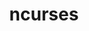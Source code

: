 ---
title: "ncurses"
layout: cache
categories: [package, develop]
meta: {"compilers": ["apple-clang@16.0.0", "cce@18.0.0", "gcc@10.2.1", "gcc@10.3.0", "gcc@10.5.0", "gcc@11.1.0", "gcc@11.4.0", "gcc@12.3.0", "gcc@12.4.0", "gcc@13.2.0", "gcc@13.3.0", "gcc@7.3.1", "gcc@7.5.0", "gcc@9.4.0", "intel-oneapi-compilers@2024.1.0", "intel-oneapi-compilers@2025.1.0"], "num_specs": 100, "num_specs_by_stack": {"aws-isc": 1, "aws-isc-aarch64": 1, "aws-pcluster-icelake": 3, "aws-pcluster-neoverse_v1": 4, "aws-pcluster-x86_64_v4": 19, "bootstrap-aarch64-darwin": 2, "bootstrap-x86_64-linux-gnu": 4, "build_systems": 4, "data-vis-sdk": 3, "developer-tools": 1, "developer-tools-aarch64-linux-gnu": 4, "developer-tools-darwin": 2, "developer-tools-manylinux2014": 1, "developer-tools-x86_64_v3-linux-gnu": 4, "e4s": 4, "e4s-cray-rhel": 3, "e4s-cray-sles": 1, "e4s-neoverse-v2": 4, "e4s-neoverse_v1": 1, "e4s-oneapi": 4, "e4s-power": 1, "e4s-rocm-external": 4, "gpu-tests": 3, "hep": 4, "ml-darwin-aarch64-mps": 2, "ml-linux-aarch64-cpu": 4, "ml-linux-aarch64-cuda": 4, "ml-linux-x86_64-cpu": 4, "ml-linux-x86_64-cuda": 4, "ml-linux-x86_64-rocm": 4, "radiuss": 4, "radiuss-aws": 4, "radiuss-aws-aarch64": 15, "root": 100, "tutorial": 8}, "oss": ["amzn2", "centos7", "rhel8", "sequoia", "sle_hpc15", "ubuntu18.04", "ubuntu20.04", "ubuntu22.04", "ubuntu24.04"], "platforms": ["darwin", "linux"], "stacks": ["aws-isc", "aws-isc-aarch64", "aws-pcluster-icelake", "aws-pcluster-neoverse_v1", "aws-pcluster-x86_64_v4", "bootstrap-aarch64-darwin", "bootstrap-x86_64-linux-gnu", "build_systems", "data-vis-sdk", "developer-tools", "developer-tools-aarch64-linux-gnu", "developer-tools-darwin", "developer-tools-manylinux2014", "developer-tools-x86_64_v3-linux-gnu", "e4s", "e4s-cray-rhel", "e4s-cray-sles", "e4s-neoverse-v2", "e4s-neoverse_v1", "e4s-oneapi", "e4s-power", "e4s-rocm-external", "gpu-tests", "hep", "ml-darwin-aarch64-mps", "ml-linux-aarch64-cpu", "ml-linux-aarch64-cuda", "ml-linux-x86_64-cpu", "ml-linux-x86_64-cuda", "ml-linux-x86_64-rocm", "radiuss", "radiuss-aws", "radiuss-aws-aarch64", "root", "tutorial"], "targets": ["aarch64", "neoverse_v1", "neoverse_v2", "ppc64le", "skylake_avx512", "x86_64", "x86_64_v3", "x86_64_v4"], "versions": ["6.3", "6.4", "6.5"]}
spec_details: [{"compiler": "gcc@7.3.1", "hash": "2q22dwq6dojdjbsyknygnez23j3dbwc6", "os": "amzn2", "platform": "linux", "size": "-", "stacks": ["aws-pcluster-icelake", "root"], "target": "x86_64_v3", "variants": ["abi=none", "build_system=autotools", "~symlinks", "+termlib"], "versions": ["6.4"]}, {"compiler": "gcc@12.3.0", "hash": "32ktizzxcnmng2lgyrvhol3xbl37pthc", "os": "ubuntu22.04", "platform": "linux", "size": "-", "stacks": ["root", "tutorial"], "target": "x86_64_v3", "variants": ["abi=none", "build_system=autotools", "patches:=7a351bc", "~symlinks", "+termlib"], "versions": ["6.5"]}, {"compiler": "gcc@7.5.0", "hash": "3jrvja6aqcme5flvn4tnzu3sbbmg3oa2", "os": "ubuntu18.04", "platform": "linux", "size": "-", "stacks": ["developer-tools", "root"], "target": "x86_64_v3", "variants": ["abi=none", "build_system=autotools", "patches:=7a351bc", "~symlinks", "+termlib"], "versions": ["6.5"]}, {"compiler": "intel-oneapi-compilers@2024.1.0", "hash": "3trexgemik45tn5d2iliwlfmeibzgfr6", "os": "amzn2", "platform": "linux", "size": "-", "stacks": ["aws-pcluster-x86_64_v4", "root"], "target": "x86_64_v4", "variants": ["abi=none", "build_system=autotools", "patches:=7a351bc", "~symlinks", "+termlib"], "versions": ["6.5"]}, {"compiler": "gcc@7.3.1", "hash": "4ewlr2axw2jptj3bnpk5v67lzs3665oa", "os": "amzn2", "platform": "linux", "size": "-", "stacks": ["aws-isc", "root"], "target": "x86_64_v3", "variants": ["abi=none", "build_system=autotools", "patches:=7a351bc", "~symlinks", "+termlib"], "versions": ["6.5"]}, {"compiler": "gcc@7.3.1", "hash": "4pubrswfnupo57y2wgrkhdmi2wipzsuk", "os": "amzn2", "platform": "linux", "size": "-", "stacks": ["radiuss-aws-aarch64", "root"], "target": "aarch64", "variants": ["abi=none", "build_system=autotools", "patches:=7a351bc", "~symlinks", "+termlib"], "versions": ["6.5"]}, {"compiler": "gcc@12.4.0", "hash": "4q4un6fxra7yk6mqz5dppicmqfqy42vy", "os": "amzn2", "platform": "linux", "size": "-", "stacks": ["aws-pcluster-neoverse_v1", "root"], "target": "neoverse_v1", "variants": ["abi=none", "build_system=autotools", "patches:=7a351bc", "~symlinks", "+termlib"], "versions": ["6.5"]}, {"compiler": "gcc@12.3.0", "hash": "5qozelptorktoyuvyp2y6q2dhmlb5xiw", "os": "ubuntu22.04", "platform": "linux", "size": "-", "stacks": ["root", "tutorial"], "target": "x86_64_v3", "variants": ["abi=none", "build_system=autotools", "patches:=7a351bc", "~symlinks", "+termlib"], "versions": ["6.5"]}, {"compiler": "intel-oneapi-compilers@2024.1.0", "hash": "5so4mwuw3pxpc5xbrrmfhqfy2m2sgr4a", "os": "amzn2", "platform": "linux", "size": "-", "stacks": ["aws-pcluster-x86_64_v4", "root"], "target": "x86_64_v3", "variants": ["abi=none", "build_system=autotools", "patches:=7a351bc", "~symlinks", "+termlib"], "versions": ["6.5"]}, {"compiler": "gcc@12.4.0", "hash": "653crbswbabzvqzsgqgirwzwk5bykisj", "os": "amzn2", "platform": "linux", "size": "-", "stacks": ["aws-pcluster-neoverse_v1", "root"], "target": "neoverse_v1", "variants": ["abi=none", "build_system=autotools", "patches:=7a351bc", "~symlinks", "+termlib"], "versions": ["6.5"]}, {"compiler": "gcc@13.2.0", "hash": "6dk7u64s6wl62imtaj4h4stw46zdm6vg", "os": "ubuntu24.04", "platform": "linux", "size": "-", "stacks": ["ml-linux-aarch64-cpu", "ml-linux-aarch64-cuda", "root"], "target": "aarch64", "variants": ["abi=none", "build_system=autotools", "patches:=7a351bc", "~symlinks", "+termlib"], "versions": ["6.5"]}, {"compiler": "intel-oneapi-compilers@2024.1.0", "hash": "6fl2yezop2g4dae2d3b2tnbgq2azmxw7", "os": "amzn2", "platform": "linux", "size": "-", "stacks": ["aws-pcluster-x86_64_v4", "root"], "target": "x86_64_v4", "variants": ["abi=none", "build_system=autotools", "patches:=7a351bc", "~symlinks", "+termlib"], "versions": ["6.5"]}, {"compiler": "cce@18.0.0", "hash": "6gpve7vngdey6fos5svjm2clakcusq2s", "os": "rhel8", "platform": "linux", "size": "-", "stacks": ["e4s-cray-rhel", "root"], "target": "x86_64_v3", "variants": ["abi=none", "build_system=autotools", "patches:=7a351bc", "~symlinks", "+termlib"], "versions": ["6.5"]}, {"compiler": "gcc@7.5.0", "hash": "6hg4xb67tbl4m72a5e7r7mmxt43waonk", "os": "ubuntu18.04", "platform": "linux", "size": "-", "stacks": ["build_systems", "radiuss", "root"], "target": "x86_64_v3", "variants": ["abi=none", "build_system=autotools", "patches:=7a351bc", "~symlinks", "+termlib"], "versions": ["6.5"]}, {"compiler": "gcc@13.2.0", "hash": "6s4mweukm7r4aydpq635pijxz4ef2s7t", "os": "ubuntu24.04", "platform": "linux", "size": "-", "stacks": ["ml-linux-aarch64-cpu", "ml-linux-aarch64-cuda", "root"], "target": "aarch64", "variants": ["abi=none", "build_system=autotools", "patches:=7a351bc", "~symlinks", "+termlib"], "versions": ["6.5"]}, {"compiler": "intel-oneapi-compilers@2024.1.0", "hash": "6y4jz3y4bwreksxlugdppu7konpve55h", "os": "amzn2", "platform": "linux", "size": "-", "stacks": ["aws-pcluster-x86_64_v4", "root"], "target": "x86_64_v3", "variants": ["abi=none", "build_system=autotools", "patches:=7a351bc", "~symlinks", "+termlib"], "versions": ["6.5"]}, {"compiler": "gcc@13.3.0", "hash": "6zsw374l4ay6rsbib32jynufhzcaohod", "os": "rhel8", "platform": "linux", "size": "-", "stacks": ["developer-tools-aarch64-linux-gnu", "root"], "target": "aarch64", "variants": ["abi=none", "build_system=autotools", "patches:=7a351bc", "~symlinks", "+termlib"], "versions": ["6.5"]}, {"compiler": "gcc@11.4.0", "hash": "743wq2ukygganzmxb57todww562laahd", "os": "ubuntu22.04", "platform": "linux", "size": "-", "stacks": ["e4s-neoverse-v2", "root"], "target": "neoverse_v2", "variants": ["abi=none", "build_system=autotools", "patches:=7a351bc", "~symlinks", "+termlib"], "versions": ["6.5"]}, {"compiler": "intel-oneapi-compilers@2024.1.0", "hash": "75axrplnah6cn4kqutriz7tm2fwezayi", "os": "amzn2", "platform": "linux", "size": "-", "stacks": ["aws-pcluster-x86_64_v4", "root"], "target": "x86_64_v3", "variants": ["abi=none", "build_system=autotools", "patches:=7a351bc", "~symlinks", "+termlib"], "versions": ["6.5"]}, {"compiler": "intel-oneapi-compilers@2024.1.0", "hash": "7bie2crwasrufoto44a37ucuoy3v4spc", "os": "amzn2", "platform": "linux", "size": "-", "stacks": ["aws-pcluster-x86_64_v4", "root"], "target": "x86_64_v3", "variants": ["abi=none", "build_system=autotools", "patches:=7a351bc", "~symlinks", "+termlib"], "versions": ["6.5"]}, {"compiler": "gcc@11.1.0", "hash": "7fpqn6yaforwlms7y5vifhx7ud5wz3kz", "os": "ubuntu20.04", "platform": "linux", "size": "-", "stacks": ["gpu-tests", "root"], "target": "x86_64_v3", "variants": ["abi=none", "build_system=autotools", "~symlinks", "+termlib"], "versions": ["6.4"]}, {"compiler": "gcc@11.4.0", "hash": "7luukfmkbyqtghy7lpahaca3vaemktoz", "os": "ubuntu22.04", "platform": "linux", "size": "-", "stacks": ["e4s-neoverse_v1", "root"], "target": "neoverse_v1", "variants": ["abi=none", "build_system=autotools", "patches:=7a351bc", "~symlinks", "+termlib"], "versions": ["6.5"]}, {"compiler": "cce@18.0.0", "hash": "a6wh5e3t5jlltwt3razkf5i3s5vw4jsj", "os": "rhel8", "platform": "linux", "size": "-", "stacks": ["e4s-cray-rhel", "root"], "target": "x86_64_v3", "variants": ["abi=none", "build_system=autotools", "patches:=7a351bc", "~symlinks", "+termlib"], "versions": ["6.5"]}, {"compiler": "gcc@11.1.0", "hash": "ae6idgpkdonvqncopes6guocgptbyg7l", "os": "ubuntu20.04", "platform": "linux", "size": "-", "stacks": ["gpu-tests", "root"], "target": "x86_64_v3", "variants": ["abi=none", "build_system=autotools", "~symlinks", "+termlib"], "versions": ["6.4"]}, {"compiler": "gcc@7.5.0", "hash": "aezf3knwqg7rrhjl622e6dusk7necpbn", "os": "ubuntu18.04", "platform": "linux", "size": "-", "stacks": ["root"], "target": "x86_64", "variants": ["abi=none", "build_system=autotools", "patches:=7a351bc", "~symlinks", "+termlib"], "versions": ["6.5"]}, {"compiler": "cce@18.0.0", "hash": "am7y6yxautprkg37p24cqpvrjuaw7xdr", "os": "rhel8", "platform": "linux", "size": "-", "stacks": ["e4s-cray-rhel", "root"], "target": "x86_64_v3", "variants": ["abi=none", "build_system=autotools", "patches:=7a351bc", "~symlinks", "+termlib"], "versions": ["6.5"]}, {"compiler": "gcc@11.1.0", "hash": "avzqoykkl3igfuuzlu3p77dwxshakpzs", "os": "ubuntu20.04", "platform": "linux", "size": "-", "stacks": ["data-vis-sdk", "root"], "target": "x86_64_v3", "variants": ["abi=none", "build_system=autotools", "patches:=7a351bc", "~symlinks", "+termlib"], "versions": ["6.5"]}, {"compiler": "gcc@7.3.1", "hash": "b4f57y2qpvimz2qc562gummpac5pd4d2", "os": "amzn2", "platform": "linux", "size": "-", "stacks": ["radiuss-aws-aarch64", "root"], "target": "neoverse_v2", "variants": ["abi=none", "build_system=autotools", "patches:=7a351bc", "~symlinks", "+termlib"], "versions": ["6.5"]}, {"compiler": "gcc@11.4.0", "hash": "baofxs37gssmensjf3rx5mgc6pywyusc", "os": "ubuntu22.04", "platform": "linux", "size": "-", "stacks": ["e4s", "e4s-rocm-external", "hep", "root", "tutorial"], "target": "x86_64_v3", "variants": ["abi=none", "build_system=autotools", "patches:=7a351bc", "~symlinks", "+termlib"], "versions": ["6.5"]}, {"compiler": "gcc@7.3.1", "hash": "bdntmfioclboqhwuq7qx5gyv2wlqummj", "os": "amzn2", "platform": "linux", "size": "-", "stacks": ["radiuss-aws-aarch64", "root"], "target": "aarch64", "variants": ["abi=none", "build_system=autotools", "patches:=7a351bc", "~symlinks", "+termlib"], "versions": ["6.5"]}, {"compiler": "gcc@13.2.0", "hash": "bh6w22qaubkz4lfpwq6o2hocm6q3rfwx", "os": "ubuntu24.04", "platform": "linux", "size": "-", "stacks": ["bootstrap-x86_64-linux-gnu", "ml-linux-x86_64-cpu", "ml-linux-x86_64-cuda", "ml-linux-x86_64-rocm", "root"], "target": "x86_64_v3", "variants": ["abi=none", "build_system=autotools", "patches:=7a351bc", "~symlinks", "+termlib"], "versions": ["6.5"]}, {"compiler": "gcc@11.4.0", "hash": "bpjw6e4zk6g6l5ezakf3jyf72nvpvscz", "os": "ubuntu22.04", "platform": "linux", "size": "-", "stacks": ["e4s-neoverse-v2", "root"], "target": "neoverse_v2", "variants": ["abi=none", "build_system=autotools", "patches:=7a351bc", "~symlinks", "+termlib"], "versions": ["6.5"]}, {"compiler": "intel-oneapi-compilers@2024.1.0", "hash": "c2ugauul3qz557na5f4nvts73nmdrjgl", "os": "amzn2", "platform": "linux", "size": "-", "stacks": ["aws-pcluster-x86_64_v4", "root"], "target": "x86_64_v3", "variants": ["abi=none", "build_system=autotools", "patches:=7a351bc", "~symlinks", "+termlib"], "versions": ["6.5"]}, {"compiler": "gcc@7.3.1", "hash": "co77zqivnj4vhf2fjukta3g6hjdukz5q", "os": "amzn2", "platform": "linux", "size": "-", "stacks": ["radiuss-aws-aarch64", "root"], "target": "aarch64", "variants": ["abi=none", "build_system=autotools", "patches:=7a351bc", "~symlinks", "+termlib"], "versions": ["6.5"]}, {"compiler": "gcc@7.3.1", "hash": "cs5ydite3ul5hv6x572zaxv5qmmzq75d", "os": "amzn2", "platform": "linux", "size": "-", "stacks": ["radiuss-aws-aarch64", "root"], "target": "aarch64", "variants": ["abi=none", "build_system=autotools", "patches:=7a351bc", "~symlinks", "+termlib"], "versions": ["6.5"]}, {"compiler": "intel-oneapi-compilers@2024.1.0", "hash": "cvvwzvctjca76uwvc5zgw3kcuxx32k3h", "os": "amzn2", "platform": "linux", "size": "-", "stacks": ["aws-pcluster-x86_64_v4", "root"], "target": "x86_64_v4", "variants": ["abi=none", "build_system=autotools", "patches:=7a351bc", "~symlinks", "+termlib"], "versions": ["6.5"]}, {"compiler": "intel-oneapi-compilers@2024.1.0", "hash": "czcrlbbyygnldm4bxos6nz3a4ynekxph", "os": "amzn2", "platform": "linux", "size": "-", "stacks": ["aws-pcluster-x86_64_v4", "root"], "target": "x86_64_v4", "variants": ["abi=none", "build_system=autotools", "patches:=7a351bc", "~symlinks", "+termlib"], "versions": ["6.5"]}, {"compiler": "gcc@7.3.1", "hash": "d3yq7i7vyiz5viise7mr6sg5vuv2kd6s", "os": "amzn2", "platform": "linux", "size": "-", "stacks": ["radiuss-aws", "root"], "target": "x86_64_v3", "variants": ["abi=none", "build_system=autotools", "patches:=7a351bc", "~symlinks", "+termlib"], "versions": ["6.5"]}, {"compiler": "gcc@7.3.1", "hash": "dak62gsb7cwkd7uttp5n4rtfmvty64cd", "os": "amzn2", "platform": "linux", "size": "-", "stacks": ["radiuss-aws-aarch64", "root"], "target": "neoverse_v2", "variants": ["abi=none", "build_system=autotools", "patches:=7a351bc", "~symlinks", "+termlib"], "versions": ["6.5"]}, {"compiler": "intel-oneapi-compilers@2025.1.0", "hash": "ddepqko4ugfj7utshei5cupvfqpndmdf", "os": "ubuntu22.04", "platform": "linux", "size": "-", "stacks": ["e4s-oneapi", "root"], "target": "x86_64_v3", "variants": ["abi=none", "build_system=autotools", "patches:=7a351bc", "~symlinks", "+termlib"], "versions": ["6.5"]}, {"compiler": "intel-oneapi-compilers@2024.1.0", "hash": "dsb7wxmkrhxexiillt42rg253mqm6jpw", "os": "amzn2", "platform": "linux", "size": "-", "stacks": ["aws-pcluster-x86_64_v4", "root"], "target": "x86_64_v3", "variants": ["abi=none", "build_system=autotools", "patches:=7a351bc", "~symlinks", "+termlib"], "versions": ["6.5"]}, {"compiler": "intel-oneapi-compilers@2024.1.0", "hash": "dv23daxtcagzki5e7tvtspmrg2ahasol", "os": "amzn2", "platform": "linux", "size": "-", "stacks": ["aws-pcluster-x86_64_v4", "root"], "target": "x86_64_v3", "variants": ["abi=none", "build_system=autotools", "patches:=7a351bc", "~symlinks", "+termlib"], "versions": ["6.5"]}, {"compiler": "gcc@13.2.0", "hash": "e3pudx5ewfivxwthcakf4v5dgsabkwoq", "os": "ubuntu24.04", "platform": "linux", "size": "-", "stacks": ["bootstrap-x86_64-linux-gnu", "ml-linux-x86_64-cpu", "ml-linux-x86_64-cuda", "ml-linux-x86_64-rocm", "root"], "target": "x86_64_v3", "variants": ["abi=none", "build_system=autotools", "patches:=7a351bc", "~symlinks", "+termlib"], "versions": ["6.5"]}, {"compiler": "gcc@10.5.0", "hash": "emtll7k5gejbe4av256ualrnnsa5kcjq", "os": "centos7", "platform": "linux", "size": "-", "stacks": ["developer-tools-x86_64_v3-linux-gnu", "root"], "target": "x86_64_v3", "variants": ["abi=none", "build_system=autotools", "patches:=7a351bc", "~symlinks", "+termlib"], "versions": ["6.5"]}, {"compiler": "gcc@10.5.0", "hash": "ennlxjavmtjv3ty23l4idcy7wlg3wjs4", "os": "centos7", "platform": "linux", "size": "-", "stacks": ["developer-tools-x86_64_v3-linux-gnu", "root"], "target": "x86_64_v3", "variants": ["abi=none", "build_system=autotools", "patches:=7a351bc", "~symlinks", "+termlib"], "versions": ["6.5"]}, {"compiler": "intel-oneapi-compilers@2024.1.0", "hash": "etkurf4mixq3epf23wn5rz62quyyicss", "os": "amzn2", "platform": "linux", "size": "-", "stacks": ["aws-pcluster-x86_64_v4", "root"], "target": "x86_64_v3", "variants": ["abi=none", "build_system=autotools", "patches:=7a351bc", "~symlinks", "+termlib"], "versions": ["6.5"]}, {"compiler": "gcc@7.3.1", "hash": "fg7xgesjvnzjz7dk7x4c7mp3hofodonh", "os": "amzn2", "platform": "linux", "size": "-", "stacks": ["aws-isc-aarch64", "root"], "target": "aarch64", "variants": ["abi=none", "build_system=autotools", "patches:=7a351bc", "~symlinks", "+termlib"], "versions": ["6.5"]}, {"compiler": "gcc@7.5.0", "hash": "fu5345etjpenye4ghqrpvxeycsikcgjn", "os": "ubuntu18.04", "platform": "linux", "size": "-", "stacks": ["build_systems", "radiuss", "root"], "target": "x86_64_v3", "variants": ["abi=none", "build_system=autotools", "patches:=7a351bc", "~symlinks", "+termlib"], "versions": ["6.5"]}, {"compiler": "gcc@13.2.0", "hash": "gtr6kvrwxooqteokdoboz247ddhgf2oo", "os": "ubuntu24.04", "platform": "linux", "size": "-", "stacks": ["ml-linux-aarch64-cpu", "ml-linux-aarch64-cuda", "root"], "target": "aarch64", "variants": ["abi=none", "build_system=autotools", "patches:=7a351bc", "~symlinks", "+termlib"], "versions": ["6.5"]}, {"compiler": "intel-oneapi-compilers@2025.1.0", "hash": "gwm6o5za2stjqijpjicdo4lvrqiibxtt", "os": "ubuntu22.04", "platform": "linux", "size": "-", "stacks": ["e4s-oneapi", "root"], "target": "x86_64_v3", "variants": ["abi=none", "build_system=autotools", "patches:=7a351bc", "~symlinks", "+termlib"], "versions": ["6.5"]}, {"compiler": "gcc@7.3.1", "hash": "hcovla4p53famlfpfxuiprrdu23uakzt", "os": "amzn2", "platform": "linux", "size": "-", "stacks": ["radiuss-aws", "root"], "target": "x86_64_v3", "variants": ["abi=none", "build_system=autotools", "patches:=7a351bc", "~symlinks", "+termlib"], "versions": ["6.5"]}, {"compiler": "intel-oneapi-compilers@2024.1.0", "hash": "hfzrtmfz66nmm75zizdzvhlyhw6czfrc", "os": "amzn2", "platform": "linux", "size": "-", "stacks": ["aws-pcluster-x86_64_v4", "root"], "target": "x86_64_v4", "variants": ["abi=none", "build_system=autotools", "patches:=7a351bc", "~symlinks", "+termlib"], "versions": ["6.5"]}, {"compiler": "gcc@10.5.0", "hash": "hhk4zyeqaa5ecd5chy4prmzn6gcf6ri3", "os": "centos7", "platform": "linux", "size": "-", "stacks": ["developer-tools-x86_64_v3-linux-gnu", "root"], "target": "x86_64_v3", "variants": ["abi=none", "build_system=autotools", "patches:=7a351bc", "~symlinks", "+termlib"], "versions": ["6.5"]}, {"compiler": "gcc@13.3.0", "hash": "hhzawhjmhs2bmp6lmynqkafmmxvvrpqs", "os": "rhel8", "platform": "linux", "size": "-", "stacks": ["developer-tools-aarch64-linux-gnu", "root"], "target": "aarch64", "variants": ["abi=none", "build_system=autotools", "patches:=7a351bc", "~symlinks", "+termlib"], "versions": ["6.5"]}, {"compiler": "gcc@13.3.0", "hash": "himb5jv25kgei2tb3gknip5yyyh3gbo4", "os": "rhel8", "platform": "linux", "size": "-", "stacks": ["developer-tools-aarch64-linux-gnu", "root"], "target": "aarch64", "variants": ["abi=none", "build_system=autotools", "patches:=7a351bc", "~symlinks", "+termlib"], "versions": ["6.5"]}, {"compiler": "gcc@12.3.0", "hash": "iegkvcvmg3d5c6ugbpjo5wmczhgyouhf", "os": "ubuntu22.04", "platform": "linux", "size": "-", "stacks": ["root", "tutorial"], "target": "x86_64_v3", "variants": ["abi=none", "build_system=autotools", "patches:=7a351bc", "~symlinks", "+termlib"], "versions": ["6.5"]}, {"compiler": "intel-oneapi-compilers@2024.1.0", "hash": "iq4fl2vx5ubf4j57nb7jzw2bk4hvf62k", "os": "amzn2", "platform": "linux", "size": "-", "stacks": ["aws-pcluster-x86_64_v4", "root"], "target": "x86_64_v4", "variants": ["abi=none", "build_system=autotools", "patches:=7a351bc", "~symlinks", "+termlib"], "versions": ["6.5"]}, {"compiler": "gcc@12.4.0", "hash": "jnqhqrth4mwinjsg75dn74g7sdhvxi7b", "os": "amzn2", "platform": "linux", "size": "-", "stacks": ["aws-pcluster-neoverse_v1", "root"], "target": "neoverse_v1", "variants": ["abi=none", "build_system=autotools", "patches:=7a351bc", "~symlinks", "+termlib"], "versions": ["6.5"]}, {"compiler": "gcc@7.5.0", "hash": "jspx4ivivbzxsph6fvbh54ghtdqti7va", "os": "ubuntu18.04", "platform": "linux", "size": "-", "stacks": ["build_systems", "radiuss", "root"], "target": "x86_64_v3", "variants": ["abi=none", "build_system=autotools", "patches:=7a351bc", "~symlinks", "+termlib"], "versions": ["6.5"]}, {"compiler": "intel-oneapi-compilers@2024.1.0", "hash": "ju6oste65evvmt3p3fcymz2ollox3zyz", "os": "amzn2", "platform": "linux", "size": "-", "stacks": ["aws-pcluster-x86_64_v4", "root"], "target": "x86_64_v4", "variants": ["abi=none", "build_system=autotools", "patches:=7a351bc", "~symlinks", "+termlib"], "versions": ["6.5"]}, {"compiler": "gcc@7.3.1", "hash": "kgq7cfqklyp4mlbwcv2c2xbwde5xkxrt", "os": "amzn2", "platform": "linux", "size": "-", "stacks": ["radiuss-aws-aarch64", "root"], "target": "aarch64", "variants": ["abi=none", "build_system=autotools", "patches:=7a351bc", "~symlinks", "+termlib"], "versions": ["6.5"]}, {"compiler": "gcc@7.3.1", "hash": "kjcktyxuzznvs22r5podbbngdin7einf", "os": "amzn2", "platform": "linux", "size": "-", "stacks": ["aws-pcluster-icelake", "root"], "target": "x86_64_v3", "variants": ["abi=none", "build_system=autotools", "~symlinks", "+termlib"], "versions": ["6.4"]}, {"compiler": "gcc@7.3.1", "hash": "kkpaey44ujfx2zyftn46proysz4yg5up", "os": "amzn2", "platform": "linux", "size": "-", "stacks": ["radiuss-aws-aarch64", "root"], "target": "aarch64", "variants": ["abi=none", "build_system=autotools", "patches:=7a351bc", "~symlinks", "+termlib"], "versions": ["6.5"]}, {"compiler": "gcc@11.4.0", "hash": "lg6agvtfojmwvjmixaiabw7jcstcvold", "os": "ubuntu22.04", "platform": "linux", "size": "-", "stacks": ["e4s", "e4s-rocm-external", "hep", "root", "tutorial"], "target": "x86_64_v3", "variants": ["abi=none", "build_system=autotools", "patches:=7a351bc", "~symlinks", "+termlib"], "versions": ["6.5"]}, {"compiler": "gcc@9.4.0", "hash": "lhwclglbnrmsvl6hzsn6v2wqe2mm42ol", "os": "ubuntu20.04", "platform": "linux", "size": "-", "stacks": ["e4s-power", "root"], "target": "ppc64le", "variants": ["abi=none", "build_system=autotools", "patches:=7a351bc", "~symlinks", "+termlib"], "versions": ["6.3"]}, {"compiler": "intel-oneapi-compilers@2024.1.0", "hash": "lr2gqg5mxqzevfgh5umcrs3qn35ccmnh", "os": "amzn2", "platform": "linux", "size": "-", "stacks": ["aws-pcluster-x86_64_v4", "root"], "target": "x86_64_v3", "variants": ["abi=none", "build_system=autotools", "patches:=7a351bc", "~symlinks", "+termlib"], "versions": ["6.5"]}, {"compiler": "gcc@11.4.0", "hash": "mkqb3xjc5yjp7ex2cyipdpp7lgmlnwat", "os": "ubuntu22.04", "platform": "linux", "size": "-", "stacks": ["e4s-neoverse-v2", "root"], "target": "neoverse_v2", "variants": ["abi=none", "build_system=autotools", "patches:=7a351bc", "~symlinks", "+termlib"], "versions": ["6.5"]}, {"compiler": "gcc@7.3.1", "hash": "mmfjucgfijpx2s2blpegigezrehlxu3a", "os": "amzn2", "platform": "linux", "size": "-", "stacks": ["radiuss-aws-aarch64", "root"], "target": "aarch64", "variants": ["abi=none", "build_system=autotools", "patches:=7a351bc", "~symlinks", "+termlib"], "versions": ["6.5"]}, {"compiler": "gcc@7.3.1", "hash": "n4avuftyb6d3asafeqdc7gmwy3l57lqq", "os": "amzn2", "platform": "linux", "size": "-", "stacks": ["aws-pcluster-icelake", "root"], "target": "skylake_avx512", "variants": ["abi=none", "build_system=autotools", "~symlinks", "+termlib"], "versions": ["6.4"]}, {"compiler": "apple-clang@16.0.0", "hash": "netzyqz7emhfef6m454q75we7muugtts", "os": "sequoia", "platform": "darwin", "size": "-", "stacks": ["bootstrap-aarch64-darwin", "developer-tools-darwin", "ml-darwin-aarch64-mps", "root"], "target": "aarch64", "variants": ["abi=none", "build_system=autotools", "patches:=7a351bc", "~symlinks", "+termlib"], "versions": ["6.5"]}, {"compiler": "gcc@7.3.1", "hash": "ontcjusf6ll6s4fhnvtumicoykclgcty", "os": "amzn2", "platform": "linux", "size": "-", "stacks": ["radiuss-aws-aarch64", "root"], "target": "aarch64", "variants": ["abi=none", "build_system=autotools", "patches:=7a351bc", "~symlinks", "+termlib"], "versions": ["6.5"]}, {"compiler": "intel-oneapi-compilers@2024.1.0", "hash": "ow7iylsntwjca7oo63f5po6gfrhmvzlr", "os": "amzn2", "platform": "linux", "size": "-", "stacks": ["aws-pcluster-x86_64_v4", "root"], "target": "x86_64_v4", "variants": ["abi=none", "build_system=autotools", "patches:=7a351bc", "~symlinks", "+termlib"], "versions": ["6.5"]}, {"compiler": "gcc@7.3.1", "hash": "pcudrhvsjwez4gcbnxyxcc3c3pb3xekf", "os": "amzn2", "platform": "linux", "size": "-", "stacks": ["radiuss-aws-aarch64", "root"], "target": "aarch64", "variants": ["abi=none", "build_system=autotools", "patches:=7a351bc", "~symlinks", "+termlib"], "versions": ["6.5"]}, {"compiler": "gcc@12.3.0", "hash": "qsqgo43mok4jahii3265zggnjkcr3lov", "os": "ubuntu22.04", "platform": "linux", "size": "-", "stacks": ["root", "tutorial"], "target": "x86_64_v3", "variants": ["abi=none", "build_system=autotools", "patches:=7a351bc", "~symlinks", "+termlib"], "versions": ["6.5"]}, {"compiler": "gcc@7.3.1", "hash": "r6ucr7ysjzhhna3gocnnzgpspjljv7ia", "os": "amzn2", "platform": "linux", "size": "-", "stacks": ["radiuss-aws-aarch64", "root"], "target": "aarch64", "variants": ["abi=none", "build_system=autotools", "patches:=7a351bc", "~symlinks", "+termlib"], "versions": ["6.5"]}, {"compiler": "gcc@7.3.1", "hash": "rd4odxlkidaacrlwtrbu7b5oeumypzar", "os": "amzn2", "platform": "linux", "size": "-", "stacks": ["radiuss-aws", "root"], "target": "x86_64_v3", "variants": ["abi=none", "build_system=autotools", "patches:=7a351bc", "~symlinks", "+termlib"], "versions": ["6.5"]}, {"compiler": "gcc@7.3.1", "hash": "rfnwly6uual4qk4ezt5gcxi3weob5exw", "os": "amzn2", "platform": "linux", "size": "-", "stacks": ["radiuss-aws-aarch64", "root"], "target": "neoverse_v2", "variants": ["abi=none", "build_system=autotools", "patches:=7a351bc", "~symlinks", "+termlib"], "versions": ["6.5"]}, {"compiler": "gcc@7.5.0", "hash": "rk3bsalafvyuncqlqfxxbchhh2rumusg", "os": "ubuntu18.04", "platform": "linux", "size": "-", "stacks": ["build_systems", "radiuss", "root"], "target": "x86_64_v3", "variants": ["abi=none", "build_system=autotools", "patches:=7a351bc", "~symlinks", "+termlib"], "versions": ["6.5"]}, {"compiler": "gcc@11.4.0", "hash": "rmr5ulcnxkyp2asixaq472xzfxsb6g3u", "os": "ubuntu22.04", "platform": "linux", "size": "-", "stacks": ["e4s", "e4s-rocm-external", "hep", "root", "tutorial"], "target": "x86_64_v3", "variants": ["abi=none", "build_system=autotools", "patches:=7a351bc", "~symlinks", "+termlib"], "versions": ["6.5"]}, {"compiler": "gcc@13.2.0", "hash": "rxgk4ehvmy74xjv3kmzvcmofc7kfokbq", "os": "ubuntu24.04", "platform": "linux", "size": "-", "stacks": ["bootstrap-x86_64-linux-gnu", "ml-linux-x86_64-cpu", "ml-linux-x86_64-cuda", "ml-linux-x86_64-rocm", "root"], "target": "x86_64_v3", "variants": ["abi=none", "build_system=autotools", "patches:=7a351bc", "~symlinks", "+termlib"], "versions": ["6.5"]}, {"compiler": "gcc@11.1.0", "hash": "rxrjcui7mnk45hlx46xnkfwa55aumwpv", "os": "ubuntu20.04", "platform": "linux", "size": "-", "stacks": ["data-vis-sdk", "root"], "target": "x86_64_v3", "variants": ["abi=none", "build_system=autotools", "patches:=7a351bc", "~symlinks", "+termlib"], "versions": ["6.5"]}, {"compiler": "gcc@11.1.0", "hash": "siiuikydpvo4j575svuvbomh4gapn2ru", "os": "ubuntu20.04", "platform": "linux", "size": "-", "stacks": ["data-vis-sdk", "root"], "target": "x86_64_v3", "variants": ["abi=none", "build_system=autotools", "patches:=7a351bc", "~symlinks", "+termlib"], "versions": ["6.5"]}, {"compiler": "gcc@13.2.0", "hash": "sit7j6o4bphnfuuasnlom5xd6tpb2qrn", "os": "ubuntu24.04", "platform": "linux", "size": "-", "stacks": ["bootstrap-x86_64-linux-gnu", "ml-linux-x86_64-cpu", "ml-linux-x86_64-cuda", "ml-linux-x86_64-rocm", "root"], "target": "x86_64_v3", "variants": ["abi=none", "build_system=autotools", "patches:=7a351bc", "~symlinks", "+termlib"], "versions": ["6.5"]}, {"compiler": "intel-oneapi-compilers@2025.1.0", "hash": "to64msmqx7jcmqally2fio6safa7m4bz", "os": "ubuntu22.04", "platform": "linux", "size": "-", "stacks": ["e4s-oneapi", "root"], "target": "x86_64_v3", "variants": ["abi=none", "build_system=autotools", "patches:=7a351bc", "~symlinks", "+termlib"], "versions": ["6.5"]}, {"compiler": "gcc@7.3.1", "hash": "tqxmex7qrngx27qe7lvz7rqkunpc6bln", "os": "amzn2", "platform": "linux", "size": "-", "stacks": ["radiuss-aws", "root"], "target": "x86_64_v3", "variants": ["abi=none", "build_system=autotools", "patches:=7a351bc", "~symlinks", "+termlib"], "versions": ["6.5"]}, {"compiler": "gcc@7.3.1", "hash": "u5yuem2blvhwkdod6vaudp4zzbggvq43", "os": "amzn2", "platform": "linux", "size": "-", "stacks": ["radiuss-aws-aarch64", "root"], "target": "neoverse_v2", "variants": ["abi=none", "build_system=autotools", "patches:=7a351bc", "~symlinks", "+termlib"], "versions": ["6.5"]}, {"compiler": "intel-oneapi-compilers@2024.1.0", "hash": "ubqalno6qwoqpzcv5cgyhjbl6yhli453", "os": "amzn2", "platform": "linux", "size": "-", "stacks": ["aws-pcluster-x86_64_v4", "root"], "target": "x86_64_v3", "variants": ["abi=none", "build_system=autotools", "patches:=7a351bc", "~symlinks", "+termlib"], "versions": ["6.5"]}, {"compiler": "gcc@11.1.0", "hash": "uszurbwdmfwx4pw3nwy3cziomalr2tcf", "os": "ubuntu20.04", "platform": "linux", "size": "-", "stacks": ["gpu-tests", "root"], "target": "x86_64_v3", "variants": ["abi=none", "build_system=autotools", "~symlinks", "+termlib"], "versions": ["6.4"]}, {"compiler": "gcc@12.4.0", "hash": "wbxgwnwprbjnxfusrnv42m3gyzyh63fs", "os": "amzn2", "platform": "linux", "size": "-", "stacks": ["aws-pcluster-neoverse_v1", "root"], "target": "neoverse_v1", "variants": ["abi=none", "build_system=autotools", "patches:=7a351bc", "~symlinks", "+termlib"], "versions": ["6.5"]}, {"compiler": "gcc@10.5.0", "hash": "wdae2ta25sg2js7h2di5bngnq7c7447v", "os": "centos7", "platform": "linux", "size": "-", "stacks": ["developer-tools-x86_64_v3-linux-gnu", "root"], "target": "x86_64_v3", "variants": ["abi=none", "build_system=autotools", "patches:=7a351bc", "~symlinks", "+termlib"], "versions": ["6.5"]}, {"compiler": "intel-oneapi-compilers@2025.1.0", "hash": "wfbggeyqz6w464ofsibu3v2gztpogwmw", "os": "ubuntu22.04", "platform": "linux", "size": "-", "stacks": ["e4s-oneapi", "root"], "target": "x86_64_v3", "variants": ["abi=none", "build_system=autotools", "patches:=7a351bc", "~symlinks", "+termlib"], "versions": ["6.5"]}, {"compiler": "gcc@11.4.0", "hash": "wgerply5xrpaiz7xhpazkc3wneibhpit", "os": "ubuntu22.04", "platform": "linux", "size": "-", "stacks": ["e4s", "e4s-rocm-external", "hep", "root", "tutorial"], "target": "x86_64_v3", "variants": ["abi=none", "build_system=autotools", "patches:=7a351bc", "~symlinks", "+termlib"], "versions": ["6.5"]}, {"compiler": "gcc@11.4.0", "hash": "wrjc2r4ho6kk2gubze6s44jg2yjdbu2r", "os": "ubuntu22.04", "platform": "linux", "size": "-", "stacks": ["e4s-neoverse-v2", "root"], "target": "neoverse_v2", "variants": ["abi=none", "build_system=autotools", "patches:=7a351bc", "~symlinks", "+termlib"], "versions": ["6.5"]}, {"compiler": "gcc@13.3.0", "hash": "x7sluqdga27eo3vkz6tc7gtpkyfzkf7a", "os": "rhel8", "platform": "linux", "size": "-", "stacks": ["developer-tools-aarch64-linux-gnu", "root"], "target": "aarch64", "variants": ["abi=none", "build_system=autotools", "patches:=7a351bc", "~symlinks", "+termlib"], "versions": ["6.5"]}, {"compiler": "gcc@10.2.1", "hash": "xdloxgulnrrwet4pt2d26ld7tbgi4lsf", "os": "centos7", "platform": "linux", "size": "-", "stacks": ["developer-tools-manylinux2014", "root"], "target": "x86_64_v3", "variants": ["abi=none", "build_system=autotools", "patches:=7a351bc", "~symlinks", "+termlib"], "versions": ["6.5"]}, {"compiler": "gcc@13.2.0", "hash": "xx2ffmnbrqinaaj7rzp7efazzl3avshw", "os": "ubuntu24.04", "platform": "linux", "size": "-", "stacks": ["ml-linux-aarch64-cpu", "ml-linux-aarch64-cuda", "root"], "target": "aarch64", "variants": ["abi=none", "build_system=autotools", "patches:=7a351bc", "~symlinks", "+termlib"], "versions": ["6.5"]}, {"compiler": "apple-clang@16.0.0", "hash": "ytercs77auohwauxvsva5ctnqchl3fvq", "os": "sequoia", "platform": "darwin", "size": "-", "stacks": ["bootstrap-aarch64-darwin", "developer-tools-darwin", "ml-darwin-aarch64-mps", "root"], "target": "aarch64", "variants": ["abi=none", "build_system=autotools", "patches:=7a351bc", "~symlinks", "+termlib"], "versions": ["6.5"]}, {"compiler": "intel-oneapi-compilers@2024.1.0", "hash": "yycuiqsx6rgbmd4sfea7aipc2bia2trv", "os": "amzn2", "platform": "linux", "size": "-", "stacks": ["aws-pcluster-x86_64_v4", "root"], "target": "x86_64_v3", "variants": ["abi=none", "build_system=autotools", "patches:=7a351bc", "~symlinks", "+termlib"], "versions": ["6.5"]}, {"compiler": "gcc@7.3.1", "hash": "z67jdptnlakfn43242bebqyczgkgego6", "os": "amzn2", "platform": "linux", "size": "-", "stacks": ["radiuss-aws-aarch64", "root"], "target": "neoverse_v1", "variants": ["abi=none", "build_system=autotools", "patches:=7a351bc", "~symlinks", "+termlib"], "versions": ["6.5"]}, {"compiler": "gcc@10.3.0", "hash": "znsmlr24mpkwm6slkbgmsyveqlfds5oc", "os": "sle_hpc15", "platform": "linux", "size": "-", "stacks": ["e4s-cray-sles", "root"], "target": "x86_64_v4", "variants": ["abi=none", "build_system=autotools", "patches:=7a351bc", "~symlinks", "+termlib"], "versions": ["6.5"]}]
---